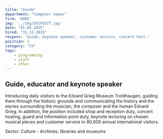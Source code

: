 ```yaml
---
title: "Guide"
department: "Composer homes"
firm: 'KODE'
img: '../img/DSCF0377.jpg'
date: "01.05.2015"
hired: "31.12.2015"
respons: 'Guide, keynote speaker, customer service, concert host.'
position: 5
category: "CV"
tags:
    - programming
    - stuff
    - other
---
```

## Guide, educator and keynote speaker

Introducing daily visitors to the Edvard Grieg Museum Troldhaugen, guiding them through the historic grounds and communicating the history and the stories surrounding the musician, the composer and the human Edvard Grieg. In addition, the position included shop and reception duty, concert hosting, guard and information point duty, keynote lecturing on chosen musical pieces and customer service to 80.000 annual international visitors.

Sector: Culture - Archives, libraries and museums
